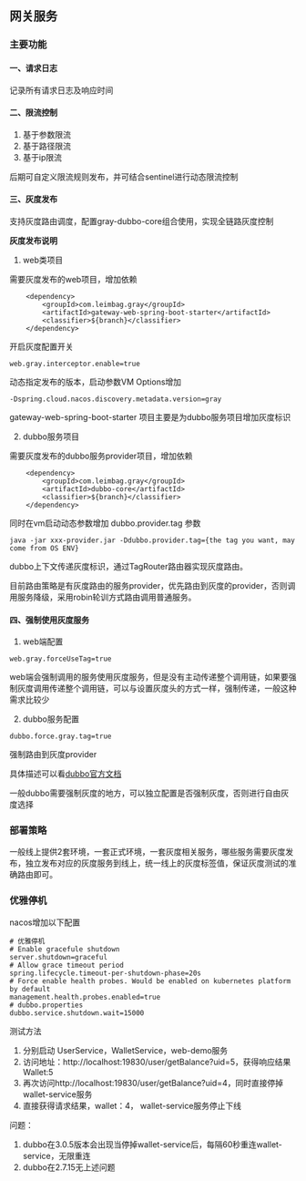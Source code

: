 ## 网关服务

### 主要功能

#### 一、请求日志

记录所有请求日志及响应时间

#### 二、限流控制

1. 基于参数限流
2. 基于路径限流
3. 基于ip限流

后期可自定义限流规则发布，并可结合sentinel进行动态限流控制

#### 三、灰度发布

支持灰度路由调度，配置gray-dubbo-core组合使用，实现全链路灰度控制

**灰度发布说明**

1. web类项目

需要灰度发布的web项目，增加依赖
```
    <dependency>
        <groupId>com.leimbag.gray</groupId>
        <artifactId>gateway-web-spring-boot-starter</artifactId>
        <classifier>${branch}</classifier>
    </dependency>
```

开启灰度配置开关
```
web.gray.interceptor.enable=true
```

动态指定发布的版本，启动参数VM Options增加
```
-Dspring.cloud.nacos.discovery.metadata.version=gray
```

gateway-web-spring-boot-starter 项目主要是为dubbo服务项目增加灰度标识

2. dubbo服务项目

需要灰度发布的dubbo服务provider项目，增加依赖
```
    <dependency>
        <groupId>com.leimbag.gray</groupId>
        <artifactId>dubbo-core</artifactId>
        <classifier>${branch}</classifier>
    </dependency>
```

同时在vm启动动态参数增加 dubbo.provider.tag 参数
```
java -jar xxx-provider.jar -Ddubbo.provider.tag={the tag you want, may come from OS ENV}
```

dubbo上下文传递灰度标识，通过TagRouter路由器实现灰度路由。

目前路由策略是有灰度路由的服务provider，优先路由到灰度的provider，否则调用服务降级，采用robin轮训方式路由调用普通服务。

#### 四、强制使用灰度服务

1. web端配置

```
web.gray.forceUseTag=true
```

web端会强制调用的服务使用灰度服务，但是没有主动传递整个调用链，如果要强制灰度调用传递整个调用链，可以与设置灰度头的方式一样，强制传递，一般这种需求比较少

2. dubbo服务配置

```
dubbo.force.gray.tag=true
```

强制路由到灰度provider

具体描述可以看[dubbo官方文档](https://dubbo.apache.org/zh/docs/v2.7/user/examples/routing-rule/)

一般dubbo需要强制灰度的地方，可以独立配置是否强制灰度，否则进行自由灰度选择


### 部署策略

一般线上提供2套环境，一套正式环境，一套灰度相关服务，哪些服务需要灰度发布，独立发布对应的灰度服务到线上，统一线上的灰度标签值，保证灰度测试的准确路由即可。

### 优雅停机

nacos增加以下配置

```
# 优雅停机
# Enable gracefule shutdown
server.shutdown=graceful
# Allow grace timeout period
spring.lifecycle.timeout-per-shutdown-phase=20s
# Force enable health probes. Would be enabled on kubernetes platform by default
management.health.probes.enabled=true
# dubbo.properties
dubbo.service.shutdown.wait=15000
```

测试方法

1. 分别启动 UserService，WalletService，web-demo服务
2. 访问地址：http://localhost:19830/user/getBalance?uid=5，获得响应结果Wallet:5
3. 再次访问http://localhost:19830/user/getBalance?uid=4，同时直接停掉wallet-service服务
4. 直接获得请求结果，wallet：4， wallet-service服务停止下线

问题：
1. dubbo在3.0.5版本会出现当停掉wallet-service后，每隔60秒重连wallet-service，无限重连
2. dubbo在2.7.15无上述问题